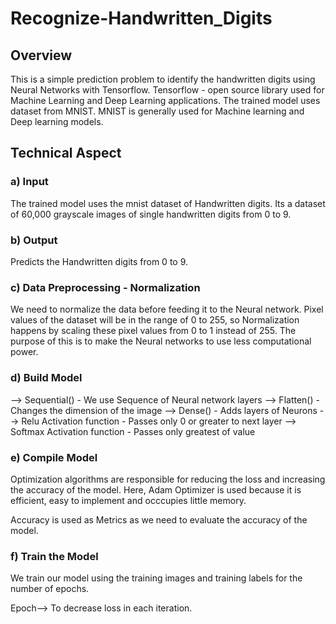 # Recognize-Handwritten_Digits

## Overview

This is a simple prediction problem to identify the handwritten digits using Neural Networks with Tensorflow. 
Tensorflow - open source library used for Machine Learning and Deep Learning applications.
The trained model uses dataset from MNIST. 
MNIST is generally used for Machine learning and Deep learning models.

## Technical Aspect

### a) Input
The trained model uses the mnist dataset of Handwritten digits. Its a dataset of 60,000 grayscale images of single handwritten digits from 0 to 9.

### b) Output
Predicts the Handwritten digits from 0 to 9.

### c) Data Preprocessing - Normalization
We need to normalize the data before feeding it to the Neural network. Pixel values of the dataset will be in the range of 0 to 255, so Normalization happens by scaling these pixel values from 0 to 1 instead of 255. The purpose of this is to make the Neural networks to use less computational power.

### d) Build Model

--> Sequential() - We use Sequence of Neural network layers
--> Flatten() - Changes the dimension of the image
--> Dense() - Adds layers of Neurons
--> Relu Activation function - Passes only 0 or greater to next layer
--> Softmax Activation function - Passes only greatest of value

### e) Compile Model

Optimization algorithms are responsible for reducing the loss and increasing the accuracy of the model.
Here, Adam Optimizer is used because it is efficient, easy to implement and occcupies little memory.

Accuracy is used as Metrics as we need to evaluate the accuracy of the model.

### f) Train the Model

We train our model using the training images and training labels for the number of epochs.

Epoch--> To decrease loss in each iteration.



